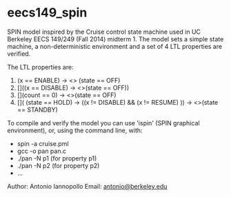 eecs149_spin
============
SPIN model inspired by the Cruise control state machine used in UC Berkeley 
EECS 149/249 (Fall 2014) midterm 1.
The model sets a simple state machine, a non-deterministic environment and
a set of 4 LTL properties are verified.

The LTL properties are:
1. (x == ENABLE) -> <> (state == OFF) 
2. []((x == DISABLE) -> <>(state == OFF)) 
3. [](count == 0) -> <>(state == OFF)
4. []( (state == HOLD) -> ((x != DISABLE) && (x != RESUME) )) -> <>(state == STANDBY) 

To compile and verify the model you can use 'ispin' (SPIN graphical environment),
or, using the command line, with:

- spin -a cruise.pml
- gcc -o pan pan.c
- ./pan -N p1 (for property p1)
- ./pan -N p2 (for property p2)
- ...

Author: Antonio Iannopollo
Email: antonio@berkeley.edu

